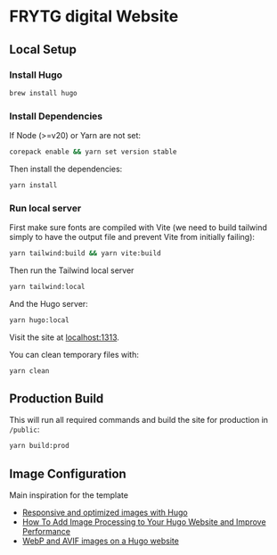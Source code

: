 # FRYTG digital Website

## Local Setup

### Install Hugo

```sh
brew install hugo
```

### Install Dependencies

If Node (>=v20) or Yarn are not set:

```sh
corepack enable && yarn set version stable
```

Then install the dependencies:

```sh
yarn install
```

### Run local server

First make sure fonts are compiled with Vite (we need to build tailwind simply to have the output file and prevent Vite from initially failing):

```sh
yarn tailwind:build && yarn vite:build
```

Then run the Tailwind local server

```sh
yarn tailwind:local
```

And the Hugo server:

```sh
yarn hugo:local
```

Visit the site at [localhost:1313](http://localhost:1313).

You can clean temporary files with:

```sh
yarn clean
```

## Production Build

This will run all required commands and build the site for production in `/public`:

```sh
yarn build:prod
```

## Image Configuration

Main inspiration for the template

- [Responsive and optimized images with Hugo](https://www.brycewray.com/posts/2022/06/responsive-optimized-images-hugo/)
- [How To Add Image Processing to Your Hugo Website and Improve Performance](https://alexlakatos.com/web/2020/07/17/hugo-image-processing/)
- [WebP and AVIF images on a Hugo website](https://pawelgrzybek.com/webp-and-avif-images-on-a-hugo-website/)
